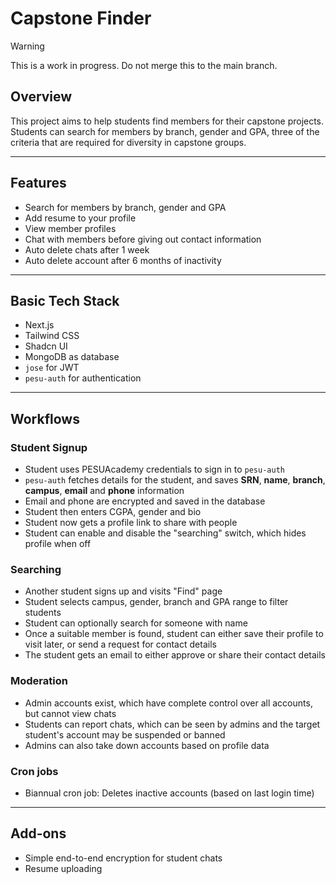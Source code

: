 # Capstone Finder

> [!WARNING]
> This is a work in progress. Do not merge this to the main branch.

## Overview

This project aims to help students find members for their capstone projects. Students can search for members by branch, gender and GPA, three of the criteria that are required for diversity in capstone groups.

---

## Features

- Search for members by branch, gender and GPA
- Add resume to your profile
- View member profiles
- Chat with members before giving out contact information
- Auto delete chats after 1 week
- Auto delete account after 6 months of inactivity

---

## Basic Tech Stack

- Next.js
- Tailwind CSS
- Shadcn UI
- MongoDB as database
- `jose` for JWT
- `pesu-auth` for authentication

---

## Workflows

### Student Signup

- Student uses PESUAcademy credentials to sign in to `pesu-auth`
- `pesu-auth` fetches details for the student, and saves **SRN**, **name**, **branch**, **campus**, **email** and **phone** information
- Email and phone are encrypted and saved in the database
- Student then enters CGPA, gender and bio
- Student now gets a profile link to share with people
- Student can enable and disable the "searching" switch, which hides profile when off

### Searching

- Another student signs up and visits "Find" page
- Student selects campus, gender, branch and GPA range to filter students
- Student can optionally search for someone with name
- Once a suitable member is found, student can either save their profile to visit later, or send a request for contact details
- The student gets an email to either approve or share their contact details

### Moderation

- Admin accounts exist, which have complete control over all accounts, but cannot view chats
- Students can report chats, which can be seen by admins and the target student's account may be suspended or banned
- Admins can also take down accounts based on profile data

### Cron jobs

- Biannual cron job: Deletes inactive accounts (based on last login time)

---

## Add-ons

- Simple end-to-end encryption for student chats
- Resume uploading
